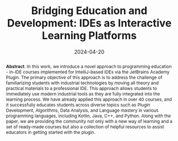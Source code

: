 ---
title: "Bridging Education and Development: IDEs as Interactive Learning Platforms"
authors: '<i>Anastasiia Birillo, Maria Tigina, Zarina Kurbatova, Anna Potriasaeva, Ilya Vlasov, Valerii Ovchinnikov, and Igor Gerasimov</i>'
status: "published"
collection: publications
permalink: /publications/2024-04-20-in-ide-education
date: 2024-04-20
venue: "the proceedings of <b>IDE'24</b>"
level: 'Workshop'
pdf: 'https://arxiv.org/abs/2401.14284'
paperurl: 'https://dl.acm.org/doi/10.1145/3643796.3648454'
counter_id: 'C9'
abstract: '<p><b>Abstract</b>. In this work, we introduce a novel approach to programming education - in-IDE courses implemented for IntelliJ-based IDEs via the JetBrains Academy Plugin. The primary objective of this approach is to address the challenge of familiarizing students with industrial technologies by moving all theory and practical materials to a professional IDE. This approach allows students to immediately use modern industrial tools as they are fully integrated into the learning process. We have already applied this approach in over 40 courses, and it successfully educates students across diverse topics such as Plugin Development, Algorithms, Data Analysis, and Language mastery in various programming languages, including Kotlin, Java, C++, and Python. Along with the paper, we are providing the community not only with a new way of learning and a set of ready-made courses but also a collection of helpful resources to assist educators in getting started with the plugin.</p>'
---